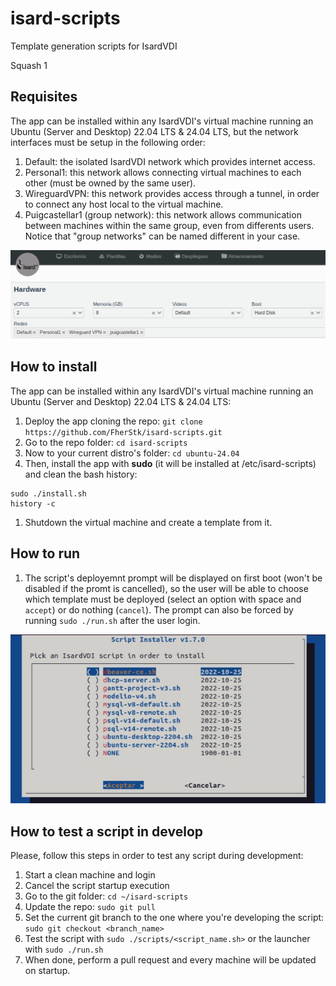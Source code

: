 # isard-scripts
Template generation scripts for IsardVDI 

Squash 1

## Requisites
The app can be installed within any IsardVDI's virtual machine running an Ubuntu (Server and Desktop) 22.04 LTS & 24.04 LTS, but the network interfaces must be setup in the following order:
1. Default: the isolated IsardVDI network which provides internet access.
2. Personal1: this network allows connecting virtual machines to each other (must be owned by the same user).
3. WireguardVPN: this network provides access through a tunnel, in order to connect any host local to the virtual machine.
4. Puigcastellar1 (group network): this network allows communication between machines within the same group, even from differents users. Notice that "group networks" can be named different in your case. 

<p align="center">
  <img src="imgs/tutorial/network.png" />
</p>

## How to install
The app can be installed within any IsardVDI's virtual machine running an Ubuntu (Server and Desktop) 22.04 LTS & 24.04 LTS:

1. Deploy the app cloning the repo: `git clone https://github.com/FherStk/isard-scripts.git`
1. Go to the repo folder: `cd isard-scripts`
1. Now to your current distro's folder: `cd ubuntu-24.04`
1. Then, install the app with **sudo** (it will be installed at /etc/isard-scripts) and clean the bash history:
```
sudo ./install.sh
history -c
```
1. Shutdown the virtual machine and create a template from it. 

## How to run
1. The script's deployemnt prompt will be displayed on first boot (won't be disabled if the promt is cancelled), so the user will be able to choose which template must be deployed (select an option with space and `accept`) or do nothing (`cancel`). The prompt can also be forced by running `sudo ./run.sh` after the user login.

<p align="center">
  <img src="imgs/tutorial/deploy.png" />
</p>



## How to test a script in develop
Please, follow this steps in order to test any script during development:

1. Start a clean machine and login
2. Cancel the script startup execution
3. Go to the git folder: `cd ~/isard-scripts`
4. Update the repo: `sudo git pull`
5. Set the current git branch to the one where you're developing the script: `sudo git checkout <branch_name>`
6. Test the script with `sudo ./scripts/<script_name.sh>` or the launcher with `sudo ./run.sh`
7. When done, perform a pull request and every machine will be updated on startup.
